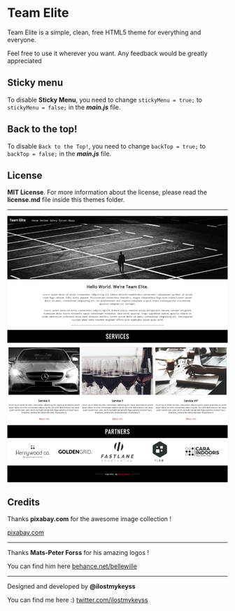 <h1>Team Elite</h1>
<p>Team Elite is a simple, clean, free HTML5 theme for everything and everyone.</p>
<p>Feel free to use it wherever you want. Any feedback would be greatly appreciated</p>

<h2>Sticky menu</h2>
<p>To disable <strong>Sticky Menu</strong>, you need to change <code>stickyMenu = true;</code> to <code>stickyMenu = false;</code>
in the <strong><i>main.js</i></strong> file.

<h2>Back to the top!</h2>
<p>To disable <code>Back to the Top!</code>, you need to change <code>backTop = true;</code> to <code>backTop = false;</code>
in the <strong><i>main.js</i></strong> file.

<h2>License</h2>
<p><strong>MIT License</strong>. For more information about the license, please read the <strong>license.md</strong> file inside this themes folder.</p>

<hr>

<img alt="Team Elite - Home page example" Title="Team Elite - Home page example" src="https://raw.githubusercontent.com/ilostmykeys/ilostmykeys.github.io/master/resources/img/team-elite-free-html5-theme-min.jpg">

<h2>Credits</h2>

<p> Thanks <strong>pixabay.com</strong> for the awesome image collection !<br>
<p> <a href="https://pixabay.com">pixabay.com</a></p>

<hr>

<p> Thanks <strong>Mats-Peter Forss</strong> for his amazing logos !<br>
<p> You can find him here <a href="https://www.behance.net/bellewille">behance.net/bellewille</a></p>

<hr>

<p> Designed and developed by <strong>@ilostmykeyss</strong><br>
<p> You can find me here :) <a href="https://twitter.com/ilostmykeyss">twitter.com/ilostmykeyss</a></p>
